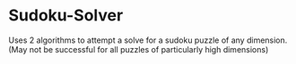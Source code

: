 # Sudoku-Solver

Uses 2 algorithms to attempt a solve for a sudoku puzzle of any dimension.
(May not be successful for all puzzles of particularly high dimensions)
